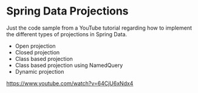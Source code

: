 # Spring Data Projections
Just the code sample from a YouTube tutorial regarding how to implement
the different types of projections in Spring Data.

- Open projection
- Closed projection
- Class based projection
- Class based projection using NamedQuery
- Dynamic projection

https://www.youtube.com/watch?v=64CjU6xNdx4
